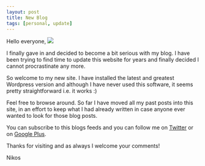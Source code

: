 ```yaml
---
layout: post
title: New Blog
tags: [personal, update]
---
```


Hello everyone, 
<img class="post-image" src="{{ site.baseurl }}/files/2009-11-23-update.png" />

I finally gave in and decided to become a bit serious with my blog. I have been trying to find time to update this website for years and finally decided I cannot procrastinate any more. 

So welcome to my new site. I have installed the latest and greatest Wordpress version and although I have never used this software, it seems pretty straightforward i.e. it works :) 

Feel free to browse around. So far I have moved all my past posts into this site, in an effort to keep what I had already written in case anyone ever wanted to look for those blog posts. 

You can subscribe to this blogs feeds and you can follow me on [Twitter](http://twitter.com/nikosdimopoulos) or on [Google Plus](https://google.com/+NikolaosDimopoulos-niden). 

Thanks for visiting and as always I welcome your comments! 

Nikos
